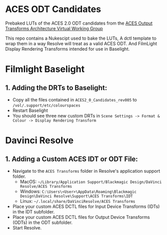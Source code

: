 # ACES ODT Candidates
 Prebaked LUTs of the ACES 2.0 ODT candidates from the [ACES Output Transforms Architecture Virtual Working Group](https://paper.dropbox.com/doc/Output-Transforms-Architecture-Virtual-Working-Group-HKNpj824NA0Z8tn7jiPS0)

This repo contains a Nukescipt used to bake the LUTs, A dctl template to wrap them in a way Resolve will treat as a valid ACES ODT. And FilmLight Display Rendering Transforms intended for use in Baselight.


# Filmlight Baselight

## 1. Adding the DRTs to Baselight:
- Copy all the files contained in `ACES2_0_Candidates_rev005` to `/vol/.support/etc/colourspaces`
- Restart Baselight
- You should see three new custom DRTs in `Scene Settings -> Format & Colour -> Display Rendering Transform`


# Davinci Resolve

## 1. Adding a Custom ACES IDT or ODT File:
- Navigate to the `ACES Transforms` folder in Resolve's application support folder.
    - MacOS: `~/Library/Application Support/Blackmagic Design/DaVinci Resolve/ACES Transforms`
    - Windows: `C:\Users\<User>\AppData\Roaming\Blackmagic Design\DaVinci Resolve\Support\ACES Transforms\IDT`
    - Linux: `~/.local/share/DaVinciResolve/ACES Transforms`
- Place your custom ACES DCTL files for Input Device Transforms (IDTs) in the IDT subfolder.
- Place your custom ACES DCTL files for Output Device Transforms (ODTs) in the ODT subfolder.
- Start Resolve.
